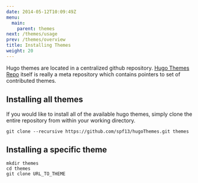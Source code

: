 ```yaml
---
date: 2014-05-12T10:09:49Z
menu:
  main:
    parent: themes
next: /themes/usage
prev: /themes/overview
title: Installing Themes
weight: 20
---
```


Hugo themes are located in a centralized github repository. [Hugo Themes
Repo](http://github.com/spf13/hugoThemes) itself is really a meta
repository which contains pointers to set of contributed themes.

## Installing all themes

If you would like to install all of the available hugo themes, simply
clone the entire repository from within your working directory.

    git clone --recursive https://github.com/spf13/hugoThemes.git themes


## Installing a specific theme

    mkdir themes
    cd themes
    git clone URL_TO_THEME
